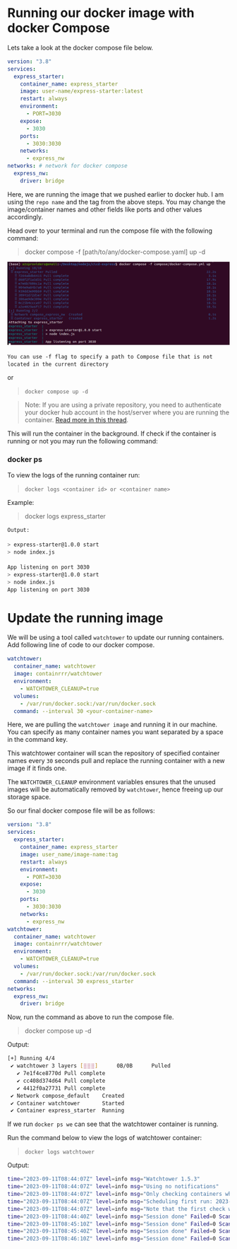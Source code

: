 # Running our docker image with docker Compose

Lets take a look at the docker compose file below.

```yaml
version: "3.8"
services:
  express_starter:
    container_name: express_starter
    image: user-name/express-starter:latest
    restart: always
    environment:
      - PORT=3030
    expose:
      - 3030
    ports:
      - 3030:3030
    networks:
      - express_nw
networks: # network for docker compose
  express_nw:
    driver: bridge
```

Here, we are running the image that we pushed earlier to docker hub. I am using the `repo name` and the tag from the above steps. You may change the image/container names and other fields like ports and other values accordingly.

Head over to your terminal and run the compose file with the following command:

> docker compose -f [path/to/any/docker-compose.yaml] up -d

![running docker hub image log](./assets/running-log.png)

`You can use -f flag to specify a path to Compose file that is not located in the current directory`

or 
> `docker compose up -d`

> <span style="colo:red;">Note: If you are using a private repository, you need to authenticate your docker hub account in the host/server where you are running the container. [Read more in this thread](https://stackoverflow.com/questions/31788256/how-to-pull-from-private-docker-repository-on-docker-hub)</span>.

This will run the container in the background. If check if the container is running or not you may run the following command:

### docker ps

To view the logs of the running container run:

> `docker logs <container id> or <container name>`

Example:

> docker logs express_starter

```bash
Output:

> express-starter@1.0.0 start
> node index.js

App listening on port 3030
> express-starter@1.0.0 start
> node index.js
App listening on port 3030

```

# Update the running image

We will be using a tool called `watchtower` to update our running containers. Add following line of code to our docker compose.

```yaml
watchtower:
  container_name: watchtower
  image: containrrr/watchtower
  environment:
    - WATCHTOWER_CLEANUP=true
  volumes:
    - /var/run/docker.sock:/var/run/docker.sock
  command: --interval 30 <your-container-name>
```

Here, we are pulling the `watchtower image` and running it in our machine. You can specify as many container names you want separated by a space in the command key.

This watchtower container will scan the repository of specified container names every `30` seconds pull and replace the running container with a new image if it finds one.

The `WATCHTOWER_CLEANUP` environment variables ensures that the unused images will be automatically removed by `watchtower`, hence freeing up our storage space.

So our final docker compose file will be as follows:

```yaml
version: "3.8"
services:
  express_starter:
    container_name: express_starter
    image: user_name/image-name:tag
    restart: always
    environment:
      - PORT=3030
    expose:
      - 3030
    ports:
      - 3030:3030
    networks:
      - express_nw
watchtower:
  container_name: watchtower
  image: containrrr/watchtower
  environment:
    - WATCHTOWER_CLEANUP=true
  volumes:
    - /var/run/docker.sock:/var/run/docker.sock
  command: --interval 30 express_starter
networks:
  express_nw:
    driver: bridge
```

Now, run the command as above to run the compose file.

> docker compose up -d

Output:

```bash
[+] Running 4/4
 ✔ watchtower 3 layers [⣿⣿⣿]      0B/0B      Pulled                           8.7s
   ✔ 7e1f4ce8770d Pull complete                                               1.5s
   ✔ cc408d374d64 Pull complete                                               1.6s
   ✔ 4412f0a27731 Pull complete
 ✔ Network compose_default    Created                                         0.1s
 ✔ Container watchtower       Started                                         0.1s
 ✔ Container express_starter  Running

```

If we run `docker ps we` can see that the watchtower container is running.

Run the command below to view the logs of watchtower container:

> `docker logs watchtower`

Output:

```bash
time="2023-09-11T08:44:07Z" level=info msg="Watchtower 1.5.3"
time="2023-09-11T08:44:07Z" level=info msg="Using no notifications"
time="2023-09-11T08:44:07Z" level=info msg="Only checking containers which name matches \"express_starter\""
time="2023-09-11T08:44:07Z" level=info msg="Scheduling first run: 2023-09-11 08:44:37 +0000 UTC"
time="2023-09-11T08:44:07Z" level=info msg="Note that the first check will be performed in 29 seconds"
time="2023-09-11T08:44:40Z" level=info msg="Session done" Failed=0 Scanned=1 Updated=0 notify=no
time="2023-09-11T08:45:10Z" level=info msg="Session done" Failed=0 Scanned=1 Updated=0 notify=no
time="2023-09-11T08:45:40Z" level=info msg="Session done" Failed=0 Scanned=1 Updated=0 notify=no
time="2023-09-11T08:46:10Z" level=info msg="Session done" Failed=0 Scanned=1 Updated=0 notify=no
```
